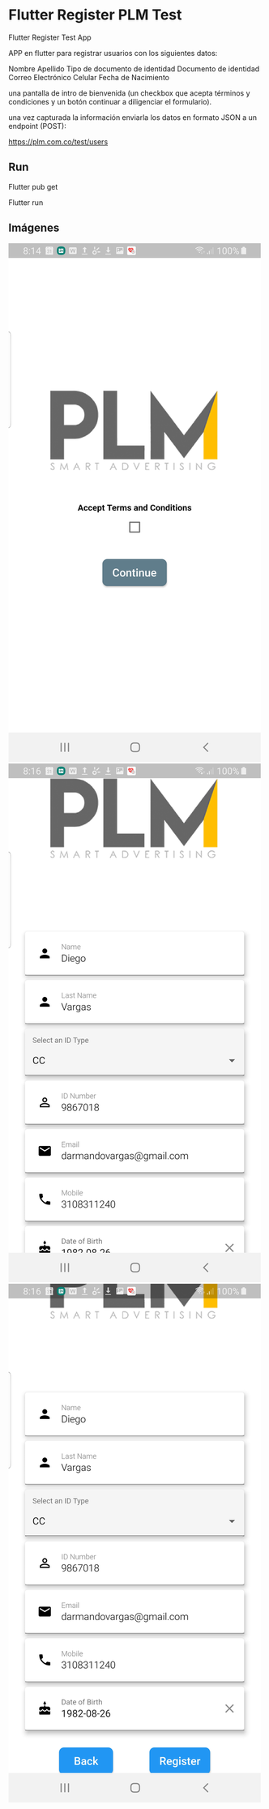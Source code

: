 # Flutter Register PLM Test

Flutter Register Test App

APP en flutter para registrar usuarios con los siguientes datos:

Nombre
Apellido
Tipo de documento de identidad
Documento de identidad
Correo Electrónico
Celular
Fecha de Nacimiento



una pantalla de intro de bienvenida (un checkbox que acepta términos y condiciones y un botón continuar a diligenciar el formulario).


una vez capturada la información enviarla los datos en formato JSON a un endpoint (POST):

https://plm.com.co/test/users

## Run

Flutter pub get

Flutter run

## Imágenes
![](https://github.com/darmandovargas/plm/blob/master/Screenshot_20200429-201412.jpg)
![](https://github.com/darmandovargas/plm/blob/master/Screenshot_20200429-201653.jpg)
![](https://github.com/darmandovargas/plm/blob/master/Screenshot_20200429-201657.jpg)


